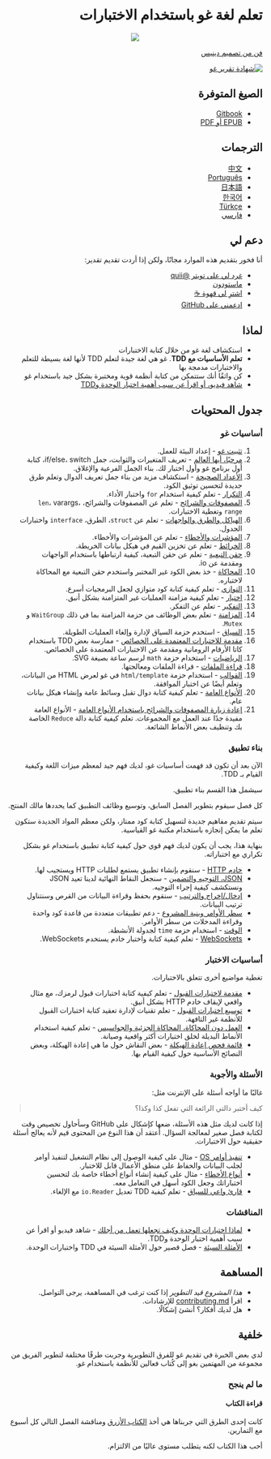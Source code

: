<div dir="rtl">

# تعلم لغة غو باستخدام الاختبارات

<p align="center">
  <img src="red-green-blue-gophers-smaller.png" />
</p>

[فن من تصميم دينيس](https://twitter.com/deniseyu21)

[![شهادة تقرير غو](https://goreportcard.com/badge/github.com/quii/learn-go-with-tests)](https://goreportcard.com/report/github.com/quii/learn-go-with-tests)

## الصيغ المتوفرة

- [Gitbook](https://quii.gitbook.io/learn-go-with-tests)
- [EPUB أو PDF](https://github.com/quii/learn-go-with-tests/releases)

## الترجمات

- [中文](https://studygolang.gitbook.io/learn-go-with-tests)
- [Português](https://larien.gitbook.io/aprenda-go-com-testes/)
- [日本語](https://andmorefine.gitbook.io/learn-go-with-tests/)
- [한국어](https://miryang.gitbook.io/learn-go-with-tests/)
- [Türkçe](https://halilkocaoz.gitbook.io/go-programlama-dilini-ogren/)
- [فارسي](https://go-yaad-begir.gitbook.io/go-ba-test/)

## دعم لي

أنا فخور بتقديم هذه الموارد مجانًا، ولكن إذا أردت تقديم تقدير:

- [غرد لي على تويتر @quii](https://twitter.com/quii)
- <a rel="me" href="https://mastodon.cloud/@quii">ماستودون</a>
- [اشترِ لي قهوة :coffee:](https://www.buymeacoffee.com/quii)
- [ادعمني على GitHub](https://github.com/sponsors/quii)

## لماذا

* استكشاف لغة غو من خلال كتابة الاختبارات
* **تعلم الأساسيات مع TDD**. غو هي لغة جيدة لتعلم TDD لأنها لغة بسيطة للتعلم والاختبارات مدمجة بها
* كن واثقًا أنك ستتمكن من كتابة أنظمة قوية ومختبرة بشكل جيد باستخدام غو
* [شاهد فيديو، أو اقرأ عن سبب أهمية اختبار الوحدة وTDD](why.md)

## جدول المحتويات

### أساسيات غو

1. [تثبيت غو](install-go.md) - إعداد البيئة للعمل.
2. [مرحبًا، أيها العالم](hello-world.md) - تعريف المتغيرات والثوابت، جمل if/else، switch، كتابة أول برنامج غو وأول اختبار لك. بناء الجمل الفرعية والإغلاق.
3. [الأعداد الصحيحة](integers.md) - استكشاف مزيد من بناء جمل تعريف الدوال وتعلم طرق جديدة لتحسين توثيق الكود.
4. [التكرار](iteration.md) - تعلم كيفية استخدام `for` واختبار الأداء.
5. [المصفوفات والشرائح](arrays-and-slices.md) - تعلم عن المصفوفات والشرائح، `len`، varargs، `range` وتغطية الاختبارات.
6. [الهياكل والطرق والواجهات](structs-methods-and-interfaces.md) - تعلم عن `struct`، الطرق، `interface` واختبارات الجدول.
7. [المؤشرات والأخطاء](pointers-and-errors.md) - تعلم عن المؤشرات والأخطاء.
8. [الخرائط](maps.md) - تعلم عن تخزين القيم في هيكل بيانات الخريطة.
9. [حقن التبعية](dependency-injection.md) - تعلم عن حقن التبعية، كيفية ارتباطها باستخدام الواجهات ومقدمة عن io.
10. [المحاكاة](mocking.md) - خذ بعض الكود غير المختبر واستخدم حقن التبعية مع المحاكاة لاختباره.
11. [التوازي](concurrency.md) - تعلم كيفية كتابة كود متوازي لجعل البرمجيات أسرع.
12. [اختيار](select.md) - تعلم كيفية مزامنة العمليات غير المتزامنة بشكل أنيق.
13. [التفكير](reflection.md) - تعلم عن التفكر.
14. [المزامنة](sync.md) - تعلم بعض الوظائف من حزمة المزامنة بما في ذلك `WaitGroup` و `Mutex`.
15. [السياق](context.md) - استخدم حزمة السياق لإدارة وإلغاء العمليات الطويلة.
16. [مقدمة للاختبارات المعتمدة على الخصائص](roman-numerals.md) - ممارسة بعض TDD باستخدام كاتا الأرقام الرومانية ومقدمة عن الاختبارات المعتمدة على الخصائص.
17. [الرياضيات](math.md) - استخدام حزمة `math` لرسم ساعة بصيغة SVG.
18. [قراءة الملفات](reading-files.md) - قراءة الملفات ومعالجتها.
19. [القوالب](html-templates.md) - استخدام حزمة `html/template` في غو لعرض HTML من البيانات، وتعلم أيضًا عن اختبار الموافقة.
20. [الأنواع العامة](generics.md) - تعلم كيفية كتابة دوال تقبل وسائط عامة وإنشاء هيكل بيانات عام.
21. [إعادة زيارة المصفوفات والشرائح باستخدام الأنواع العامة](revisiting-arrays-and-slices-with-generics.md) - الأنواع العامة مفيدة جدًا عند العمل مع المجموعات. تعلم كيفية كتابة دالة `Reduce` الخاصة بك وتنظيف بعض الأنماط الشائعة.

### بناء تطبيق

الآن بعد أن تكون قد فهمت أساسيات غو، لديك فهم جيد لمعظم ميزات اللغة وكيفية القيام بـ TDD.

سيشمل هذا القسم بناء تطبيق.

كل فصل سيقوم بتطوير الفصل السابق، وتوسيع وظائف التطبيق كما يحددها مالك المنتج.

سيتم تقديم مفاهيم جديدة لتسهيل كتابة كود ممتاز، ولكن معظم المواد الجديدة ستكون تعلم ما يمكن إنجازه باستخدام مكتبة غو القياسية.

بنهاية هذا، يجب أن يكون لديك فهم قوي حول كيفية كتابة تطبيق باستخدام غو بشكل تكراري مع اختباراته.

* [خادم HTTP](http-server.md) - سنقوم بإنشاء تطبيق يستمع لطلبات HTTP ويستجيب لها.
* [JSON، التوجيه والتضمين](json.md) - سنجعل النقاط النهائية لدينا تعيد JSON ونستكشف كيفية إجراء التوجيه.
* [إدخال/إخراج والترتيب](io.md) - سنقوم بحفظ وقراءة البيانات من القرص وسنتناول ترتيب البيانات.
* [سطر الأوامر وبنية المشروع](command-line.md) - دعم تطبيقات متعددة من قاعدة كود واحدة وقراءة المدخلات من سطر الأوامر.
* [الوقت](time.md) - استخدام حزمة `time` لجدولة الأنشطة.
* [WebSockets](websockets.md) - تعلم كيفية كتابة واختبار خادم يستخدم WebSockets.

### أساسيات الاختبار

تغطية مواضيع أخرى تتعلق بالاختبارات.

* [مقدمة لاختبارات القبول](intro-to-acceptance-tests.md) - تعلم كيفية كتابة اختبارات قبول لرمزك، مع مثال واقعي لإيقاف خادم HTTP بشكل أنيق.
* [توسيع اختبارات القبول](scaling-acceptance-tests.md) - تعلم تقنيات لإدارة تعقيد كتابة اختبارات القبول للأنظمة غير التافهة.
* [العمل دون المحاكاة، المحاكاة الجزئية والجواسيس](working-without-mocks.md) - تعلم كيفية استخدام الأنماط البديلة لخلق اختبارات أكثر واقعية وصيانة.
* [قائمة فحص إعادة الهيكلة](refactoring-checklist.md) - بعض النقاش حول ما هي إعادة الهيكلة، وبعض النصائح الأساسية حول كيفية القيام بها.

### الأسئلة والأجوبة

غالبًا ما أواجه أسئلة على الإنترنت مثل:

> كيف أختبر دالتي الرائعة التي تفعل كذا وكذا؟

إذا كانت لديك مثل هذه الأسئلة، ضعها كإشكال على GitHub وسأحاول تخصيص وقت لكتابة فصل صغير لمعالجة السؤال. أعتقد أن هذا النوع من المحتوى قيم لأنه يعالج أسئلة حقيقية حول الاختبارات.

* [تنفيذ أوامر OS](os-exec.md) - مثال على كيفية الوصول إلى نظام التشغيل لتنفيذ أوامر لجلب البيانات والحفاظ على منطق الأعمال قابل للاختبار.
* [أنواع الأخطاء](error-types.md) - مثال على كيفية إنشاء أنواع أخطاء خاصة بك لتحسين اختباراتك وجعل الكود أسهل في التعامل معه.
* [قارئ واعي للسياق](context-aware-reader.md) - تعلم كيفية TDD تعديل `io.Reader` مع الإلغاء.

### المناقشات

* [لماذا اختبارات الوحدة وكيف تجعلها تعمل من أجلك](why.md) - شاهد فيديو أو اقرأ عن سبب أهمية اختبار الوحدة وTDD.
* [الأمثلة السيئة](anti-patterns.md) - فصل قصير حول الأمثلة السيئة في TDD واختبارات الوحدة.

## المساهمة

* _هذا المشروع قيد التطوير_ إذا كنت ترغب في المساهمة، يرجى التواصل.
* اقرأ [contributing.md](https://github.com/quii/learn-go-with-tests/tree/842f4f24d1f1c20ba3bb23cbc376c7ca6f7ca79a/contributing.md) للإرشادات.
* هل لديك أفكار؟ أنشئ إشكالًا.

## خلفية

لدي بعض الخبرة في تقديم غو للفرق التطويرية وجربت طرقًا مختلفة لتطوير الفريق من مجموعة من المهتمين بغو إلى كُتاب فعالين للأنظمة باستخدام غو.

### ما لم ينجح

#### قراءة الكتاب

كانت إحدى الطرق التي جربناها هي أخذ [الكتاب الأزرق](https://www.amazon.co.uk/Programming-Language-Addison-Wesley-Professional-Computing/dp/0134190440) ومناقشة الفصل التالي كل أسبوع مع التمارين.

أحب هذا الكتاب لكنه يتطلب مستوى عاليًا من الالتزام.
</div>